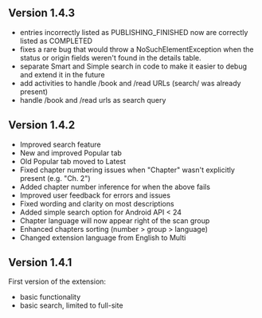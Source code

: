 ## Version 1.4.3

- entries incorrectly listed as PUBLISHING_FINISHED now are correctly listed as COMPLETED
- fixes a rare bug that would throw a NoSuchElementException when the status or origin fields
  weren't found in the details table.
- separate Smart and Simple search in code to make it easier to debug and extend it in the future
- add activities to handle /book and /read URLs (search/ was already present)
- handle /book and /read urls as search query

## Version 1.4.2

- Improved search feature
- New and improved Popular tab
- Old Popular tab moved to Latest
- Fixed chapter numbering issues when "Chapter" wasn't explicitly present (e.g. "Ch. 2")
- Added chapter number inference for when the above fails
- Improved user feedback for errors and issues
- Fixed wording and clarity on most descriptions
- Added simple search option for Android API < 24
- Chapter language will now appear right of the scan group
- Enhanced chapters sorting (number > group > language)
- Changed extension language from English to Multi

## Version 1.4.1

First version of the extension:

- basic functionality
- basic search, limited to full-site
